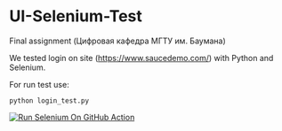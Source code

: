 # UI-Selenium-Test
Final assignment (Цифровая кафедра МГТУ им. Баумана)

We tested login on site (https://www.saucedemo.com/) with Python and Selenium.

For run test use:


```
python login_test.py
```

[![Run Selenium On GitHub Action](https://github.com/BeeHeather/UI-Selenium-Test/actions/workflows/Selenium-Action-Template.yaml/badge.svg)](https://github.com/BeeHeather/UI-Selenium-Test/actions/workflows/Selenium-Action-Template.yaml)

